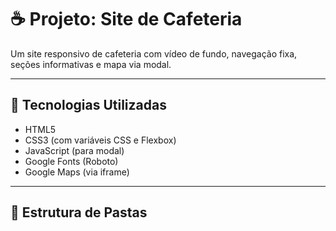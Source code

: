 # ☕ Projeto: Site de Cafeteria

Um site responsivo de cafeteria com vídeo de fundo, navegação fixa, seções informativas e mapa via modal.

---

## 🚀 Tecnologias Utilizadas

- HTML5
- CSS3 (com variáveis CSS e Flexbox)
- JavaScript (para modal)
- Google Fonts (Roboto)
- Google Maps (via iframe)

---

## 📂 Estrutura de Pastas
